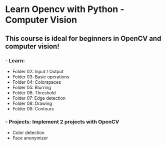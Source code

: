 # Learn Opencv with Python - Computer Vision
## This course is ideal for beginners in OpenCV and computer vision!

### **- Learn:** 
- Folder 02: Input / Output
- Folder 03: Basic operations
- Folder 04: Colorspaces
- Folder 05: Blurring
- Folder 06: Threshold
- Folder 07: Edge detection
- Folder 08: Drawing
- Folder 09: Contours
### **- Projects: Implement 2 projects with OpenCV**
- Color detection
- Face anonymizer